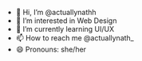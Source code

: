 - 👋 Hi, I’m @actuallynathh
- 👀 I’m interested in Web Design
- 🌱 I’m currently learning UI/UX
- 📫 How to reach me @actuallynath_
- 😄 Pronouns: she/her


